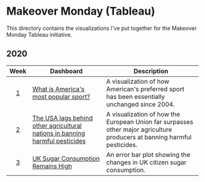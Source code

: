# Makeover Monday (Tableau)
This directory contains the visualizations I've put together for the Makeover Monday Tableau initiative.

## 2020
| Week | Dashboard | Description |
|:----:|-------|-------------|
| [1](2020/week_01/) | [What is America's most popular sport?](https://public.tableau.com/views/AmericanSportsPreferences/Dashboard1?:display_count=y&publish=yes&:origin=viz_share_link) | A visualization of how American's preferred sport has been essentially unchanged since 2004. |
| [2](2020/week_02/) | [The USA lags behind other agricultural nations in banning harmful pesticides](https://public.tableau.com/views/MakeoverMonday2020Week2/Dashboard1?:display_count=y&publish=yes&:origin=viz_share_link) | A visualization of how the European Union far surpasses other major agriculture producers at banning harmful pesticides. |
| [3](2020/week_03/) | [UK Sugar Consumption Remains High](https://public.tableau.com/views/U_K_SugarConsumption/Dashboard1?:display_count=y&publish=yes&:origin=viz_share_link) | An error bar plot showing the changes in UK citizen sugar consumption. |
